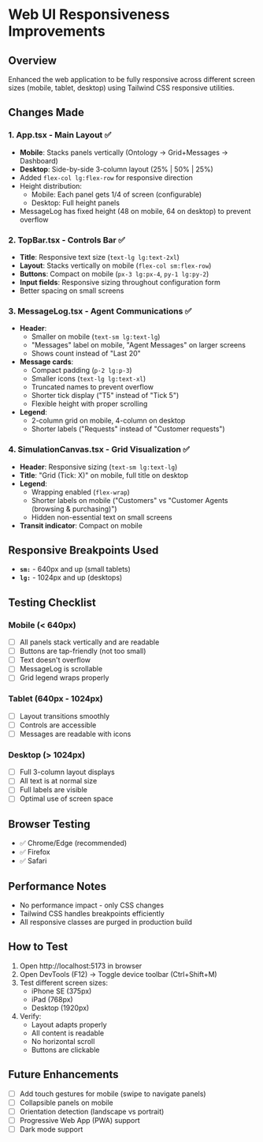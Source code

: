 # Web UI Responsiveness Improvements

## Overview
Enhanced the web application to be fully responsive across different screen sizes (mobile, tablet, desktop) using Tailwind CSS responsive utilities.

## Changes Made

### 1. **App.tsx - Main Layout** ✅
- **Mobile**: Stacks panels vertically (Ontology → Grid+Messages → Dashboard)
- **Desktop**: Side-by-side 3-column layout (25% | 50% | 25%)
- Added `flex-col lg:flex-row` for responsive direction
- Height distribution:
  - Mobile: Each panel gets 1/4 of screen (configurable)
  - Desktop: Full height panels
- MessageLog has fixed height (48 on mobile, 64 on desktop) to prevent overflow

### 2. **TopBar.tsx - Controls Bar** ✅
- **Title**: Responsive text size (`text-lg lg:text-2xl`)
- **Layout**: Stacks vertically on mobile (`flex-col sm:flex-row`)
- **Buttons**: Compact on mobile (`px-3 lg:px-4`, `py-1 lg:py-2`)
- **Input fields**: Responsive sizing throughout configuration form
- Better spacing on small screens

### 3. **MessageLog.tsx - Agent Communications** ✅
- **Header**: 
  - Smaller on mobile (`text-sm lg:text-lg`)
  - "Messages" label on mobile, "Agent Messages" on larger screens
  - Shows count instead of "Last 20"
- **Message cards**:
  - Compact padding (`p-2 lg:p-3`)
  - Smaller icons (`text-lg lg:text-xl`)
  - Truncated names to prevent overflow
  - Shorter tick display ("T5" instead of "Tick 5")
  - Flexible height with proper scrolling
- **Legend**: 
  - 2-column grid on mobile, 4-column on desktop
  - Shorter labels ("Requests" instead of "Customer requests")

### 4. **SimulationCanvas.tsx - Grid Visualization** ✅
- **Header**: Responsive sizing (`text-sm lg:text-lg`)
- **Title**: "Grid (Tick: X)" on mobile, full title on desktop
- **Legend**:
  - Wrapping enabled (`flex-wrap`)
  - Shorter labels on mobile ("Customers" vs "Customer Agents (browsing & purchasing)")
  - Hidden non-essential text on small screens
- **Transit indicator**: Compact on mobile

## Responsive Breakpoints Used

- **`sm:`** - 640px and up (small tablets)
- **`lg:`** - 1024px and up (desktops)

## Testing Checklist

### Mobile (< 640px)
- [ ] All panels stack vertically and are readable
- [ ] Buttons are tap-friendly (not too small)
- [ ] Text doesn't overflow
- [ ] MessageLog is scrollable
- [ ] Grid legend wraps properly

### Tablet (640px - 1024px)
- [ ] Layout transitions smoothly
- [ ] Controls are accessible
- [ ] Messages are readable with icons

### Desktop (> 1024px)
- [ ] Full 3-column layout displays
- [ ] All text is at normal size
- [ ] Full labels are visible
- [ ] Optimal use of screen space

## Browser Testing
- ✅ Chrome/Edge (recommended)
- ✅ Firefox
- ✅ Safari

## Performance Notes
- No performance impact - only CSS changes
- Tailwind CSS handles breakpoints efficiently
- All responsive classes are purged in production build

## How to Test
1. Open http://localhost:5173 in browser
2. Open DevTools (F12) → Toggle device toolbar (Ctrl+Shift+M)
3. Test different screen sizes:
   - iPhone SE (375px)
   - iPad (768px)
   - Desktop (1920px)
4. Verify:
   - Layout adapts properly
   - All content is readable
   - No horizontal scroll
   - Buttons are clickable

## Future Enhancements
- [ ] Add touch gestures for mobile (swipe to navigate panels)
- [ ] Collapsible panels on mobile
- [ ] Orientation detection (landscape vs portrait)
- [ ] Progressive Web App (PWA) support
- [ ] Dark mode support
